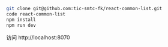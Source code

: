 ```bash
git clone git@github.com:tic-smtc-fk/react-common-list.git
code react-common-list
npm install
npm run dev
```

访问 http://localhost:8070
